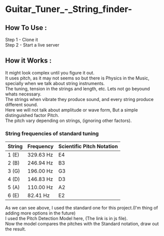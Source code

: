 # Guitar_Tuner_-_String_finder-

## How To Use :
Step 1 - Clone it  
Step 2 - Start a live server  

## How it Works :

It might look complex until you figure it out.  
It uses pitch, as it may not seems so but there is Physics in the Music, specially when we talk about string instruments.  
The tuning, tension in the strings and length, etc. Lets not go beyound whats necessary.  
The strings when vibrate they produce sound, and every string produce different sound.  
Here we will not talk about amplitude or wave form, But a simple distinguished factor Pitch.  
The pitch vary depending on strings, (ignoring other factors).  

### String frequencies of standard tuning

String | Frequency  |  Scientific Pitch Notation
-------| -----------| ----------
1 (E)	 | 329.63 Hz	| E4
2 (B)	 | 246.94 Hz	| B3
3 (G)	 | 196.00 Hz	| G3
4 (D)	 | 146.83 Hz	| D3
5 (A)	 | 110.00 Hz	| A2
6 (E)	 | 82.41 Hz   | E2

As we can see above, I used the standard one for this project.(I'm thing of adding more options in the future)  
I used the Pitch Detection Model here, (The link is in js file).  
Now the model compares the pitches with the Standard notation, draw out the result.  


